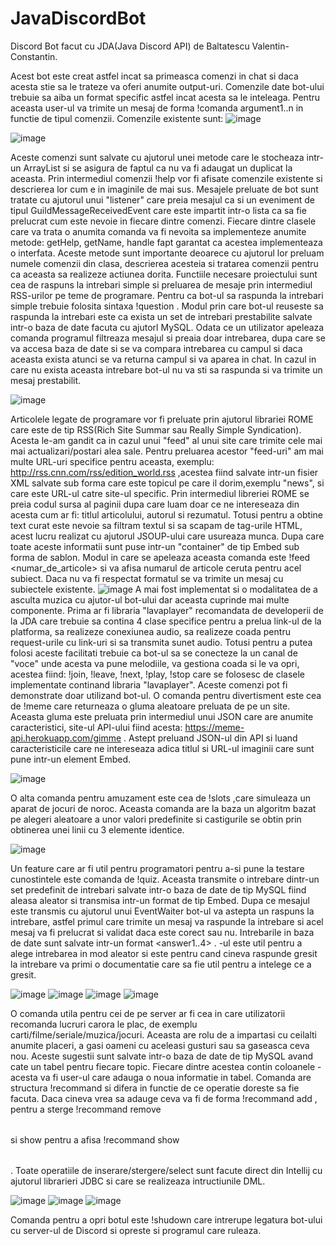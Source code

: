   # JavaDiscordBot
  Discord Bot facut cu JDA(Java Discord API) de Baltatescu Valentin-Constantin.

  Acest bot este creat astfel incat sa primeasca comenzi in chat si daca acesta stie sa le trateze va oferi anumite output-uri. 
  Comenzile date bot-ului trebuie sa aiba un format specific astfel incat acesta sa le inteleaga. Pentru aceasta user-ul va trimite un mesaj de forma !comanda argument1..n in functie de tipul comenzii.
  Comenzile existente sunt:
   ![image](https://user-images.githubusercontent.com/75161284/119339527-ee5ca800-bc99-11eb-8bc1-c544c98df2c1.png)
   
   ![image](https://user-images.githubusercontent.com/75161284/119339542-f3b9f280-bc99-11eb-9831-9934c3cbce15.png)
   
  Aceste comenzi sunt salvate cu ajutorul unei metode care le stocheaza intr-un ArrayList si se asigura de faptul ca nu va fi adaugat un duplicat la aceasta. Prin intermediul comenzii !help vor fi afisate comenzile existente si descrierea lor cum e in imaginile de mai sus.
  Mesajele preluate de bot sunt tratate cu ajutorul unui "listener" care preia mesajul ca si un eveniment de tipul GuildMessageReceivedEvent care este impartit intr-o lista ca sa fie prelucrat cum este nevoie in fiecare dintre comenzi.
  Fiecare dintre clasele care va trata o anumita comanda va fi nevoita sa implementeze anumite metode: getHelp, getName, handle fapt garantat ca acestea implementeaza o interfata. Aceste metode sunt importante deoarece cu ajutorul lor preluam numele comenzii din clasa, descrierea acesteia si tratarea comenzii pentru ca aceasta sa realizeze actiunea dorita.
  Functiile necesare proiectului sunt cea de raspuns la intrebari simple si preluarea de mesaje prin intermediul RSS-urilor pe teme de programare.
  Pentru ca bot-ul sa raspunda la intrebari simple trebuie folosita sintaxa !question <intrebare>. Modul prin care bot-ul reuseste sa raspunda la intrebari este ca exista un set de intrebari prestabilite salvate intr-o baza de date facuta cu ajutorl MySQL. Odata ce un utilizator apeleaza comanda programul filtreaza mesajul si preaia doar intrebarea, dupa care se va accesa baza de date si se va compara intrebarea cu campul <question> si daca aceasta exista atunci se va returna campul <answer> si va aparea in chat. In cazul in care nu exista aceasta intrebare bot-ul nu va sti sa raspunda si va trimite un mesaj prestabilit.
  
  ![image](https://user-images.githubusercontent.com/75161284/119341861-f1a56300-bc9c-11eb-8438-7be6188e6e00.png)
  
  Articolele legate de programare vor fi preluate prin ajutorul librariei ROME care este de tip RSS(Rich Site Summar sau Really Simple Syndication). Acesta le-am gandit ca in cazul unui "feed" al unui site care trimite cele mai mai actualizari/postari alea sale. Pentru preluarea acestor "feed-uri" am mai multe URL-uri specifice pentru aceasta, exemplu: http://rss.cnn.com/rss/edition_world.rss ,acestea fiind salvate intr-un fisier XML salvate sub forma <subject> care este topicul pe care il dorim,exemplu "news", si <url> care este URL-ul catre site-ul specific. Prin intermediul libreriei ROME se preia codul sursa al paginii dupa care luam doar ce ne intereseaza din acesta cum ar fi: titlul articolului, autorul si rezumatul. Totusi pentru a obtine text curat este nevoie sa filtram textul si sa scapam de tag-urile HTML, acest lucru realizat cu ajutorul JSOUP-ului care usureaza munca. Dupa care toate aceste informatii sunt puse intr-un "container" de tip Embed sub forma de sablon. Modul in care se apeleaza aceasta comanda este !feed <subiect> <numar_de_articole> si va afisa numarul de articole ceruta pentru acel subiect. Daca nu va fi respectat formatul se va trimite un mesaj cu subiectele existente.
  ![image](https://user-images.githubusercontent.com/75161284/119343519-3c27df00-bc9f-11eb-84e1-d672a376dd0d.png)
  A mai fost implementat si o modalitatea de a asculta muzica cu ajutor-ul bot-ului dar aceasta cuprinde mai multe componente. Prima ar fi libraria "lavaplayer" recomandata de developerii de la JDA care trebuie sa contina 4 clase specifice pentru a prelua link-ul de la platforma, sa realizeze conexiunea audio, sa realizeze coada pentru request-urile cu link-uri si sa transmita sunet audio. Totusi pentru a putea folosi aceste facilitati trebuie ca bot-ul sa se conecteze la un canal de "voce" unde acesta va pune melodiile, va gestiona coada si le va opri, acestea fiind: !join, !leave, !next, !play, !stop care se folosesc de clasele implementate continand libraria "lavaplayer". Aceste comenzi pot fi demonstrate doar utilizand bot-ul.
  O comanda pentru divertisment este cea de !meme care returneaza o gluma aleatoare preluata de pe un site. Aceasta gluma este preluata prin intermediul unui JSON care are anumite caracteristici, site-ul API-ului fiind acesta: https://meme-api.herokuapp.com/gimme . Astept preluand JSON-ul din API si luand caracteristicile care ne intereseaza adica titlul si URL-ul imaginii care sunt pune intr-un element Embed.
  
  ![image](https://user-images.githubusercontent.com/75161284/119344916-ebb18100-bca0-11eb-8b98-81d9b0e370ca.png)
  
  O alta comanda pentru amuzament este cea de !slots ,care simuleaza un aparat de jocuri de noroc. Aceasta comanda are la baza un algoritm bazat pe alegeri aleatoare a unor valori predefinite si castigurile se obtin prin obtinerea unei linii cu 3 elemente identice.
  
  ![image](https://user-images.githubusercontent.com/75161284/119345540-b194af00-bca1-11eb-9978-2b6ef438321f.png)
  
  Un feature care ar fi util pentru programatori pentru a-si pune la testare cunostintele este comanda de !quiz. Aceasta transmite o intrebare dintr-un set predefinit de intrebari salvate intr-o baza de date de tip MySQL fiind aleasa aleator si transmisa intr-un format de tip Embed. Dupa ce mesajul este transmis cu ajutorul unui EventWaiter bot-ul va astepta un raspuns la intrebare, astfel primul care trimite un mesaj va raspunde la intrebare si acel mesaj va fi prelucrat si validat daca este corect sau nu. Intrebarile in baza de date sunt salvate intr-un format <idquiz> <question> <answer1..4> <correct> <source>. <idquiz>-ul este util pentru a alege intrebarea in mod aleator si <source> este pentru cand cineva raspunde gresit la intrebare va primi o documentatie care sa fie util pentru a intelege ce a gresit.
  
  ![image](https://user-images.githubusercontent.com/75161284/119346612-1a305b80-bca3-11eb-9961-130d5ba82607.png)
  ![image](https://user-images.githubusercontent.com/75161284/119346664-2f0cef00-bca3-11eb-9560-d88bfa98d79a.png)
  ![image](https://user-images.githubusercontent.com/75161284/119346698-3b914780-bca3-11eb-927b-3830e8047b40.png)
  ![image](https://user-images.githubusercontent.com/75161284/119346757-4b109080-bca3-11eb-9652-f21e7bb8b2b0.png)
  
  O comanda utila pentru cei de pe server ar fi cea in care utilizatorii recomanda lucruri carora le plac, de exemplu carti/filme/seriale/muzica/jocuri. Aceasta are rolu de a impartasi cu ceilalti anumite placeri, a gasi oameni cu aceleasi gusturi sau sa gaseasca ceva nou. Aceste sugestii sunt salvate intr-o baza de date de tip MySQL avand cate un tabel pentru fiecare topic. Fiecare dintre acestea contin coloanele <nume> <gen> <nota> <recomandat> - acesta va fi user-ul care adauga o noua informatie in tabel. 
  Comanda are structura !recommand si difera in functie de ce operatie doreste sa fie facuta. Daca cineva vrea sa adauge ceva va fi de forma !recommand add <table> <genre> <grade> <name>, pentru a sterge !recommand remove <table> <nume> si show pentru a afisa !recommand show <table>. Toate operatiile de inserare/stergere/select sunt facute direct din Intellij cu ajutorul librarieri JDBC si care se realizeaza intructiunile DML. 
  
  ![image](https://user-images.githubusercontent.com/75161284/119347823-b7d85a80-bca4-11eb-840d-10fbf0e2121b.png)
  ![image](https://user-images.githubusercontent.com/75161284/119347946-e22a1800-bca4-11eb-8c4f-5d26be774a80.png)
  ![image](https://user-images.githubusercontent.com/75161284/119347983-f110ca80-bca4-11eb-8f86-0d4eddd95c0b.png)
  
  Comanda pentru a opri botul este !shudown care intrerupe legatura bot-ului cu server-ul de Discord si opreste si programul care ruleaza.








  
